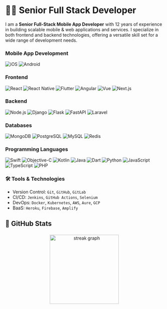 # 👨‍💻 Senior Full Stack Developer

I am a **Senior Full-Stack Mobile App Developer** with 12 years of experience in building scalable mobile & web applications and services. I specialize in both frontend and backend technologies, offering a versatile skill set for a wide range of development needs.

### Mobile App Development
![iOS](https://img.shields.io/badge/-iOS-000000?logo=apple&logoColor=white&style=for-the-badge
)
![Android](https://img.shields.io/badge/-Android-3DDC84?logo=android&logoColor=white&style=for-the-badge
)

### Frontend
![React](https://img.shields.io/badge/-React-61DAFB?logo=react&logoColor=white&style=for-the-badge)
![React Native](https://img.shields.io/badge/-React%20Native-61DAFB?logo=react&logoColor=white&style=for-the-badge)
![Flutter](https://img.shields.io/badge/-Flutter-02569B?logo=flutter&logoColor=white&style=for-the-badge)
![Angular](https://img.shields.io/badge/-Angular-DD0031?logo=angular&logoColor=white&style=for-the-badge)
![Vue](https://img.shields.io/badge/-Vue.js-4FC08D?logo=vue.js&logoColor=white&style=for-the-badge)
![Next.js](https://img.shields.io/badge/-Next.js-000000?logo=next.js&logoColor=white&style=for-the-badge)

### Backend
![Node.js](https://img.shields.io/badge/-Node.js-339933?logo=node.js&logoColor=white&style=for-the-badge)
![Django](https://img.shields.io/badge/-Django-092E20?logo=django&logoColor=white&style=for-the-badge)
![Flask](https://img.shields.io/badge/-Flask-000000?logo=flask&logoColor=white&style=for-the-badge)
![FastAPI](https://img.shields.io/badge/-FastAPI-009688?logo=fastapi&logoColor=white&style=for-the-badge)
![Laravel](https://img.shields.io/badge/-Laravel-FF2D20?logo=laravel&logoColor=white&style=for-the-badge)

### Databases
![MongoDB](https://img.shields.io/badge/-MongoDB-47A248?logo=mongodb&logoColor=white&style=for-the-badge)
![PostgreSQL](https://img.shields.io/badge/-PostgreSQL-336791?logo=postgresql&logoColor=white&style=for-the-badge)
![MySQL](https://img.shields.io/badge/-MySQL-4479A1?logo=mysql&logoColor=white&style=for-the-badge)
![Redis](https://img.shields.io/badge/-Redis-DC382D?logo=redis&logoColor=white&style=for-the-badge)

### Programming Languages
![Swift](https://img.shields.io/badge/-Swift-FA7343?logo=swift&logoColor=white&style=for-the-badge)
![Objective-C](https://img.shields.io/badge/-Objective--C-1572B6?logo=apple&logoColor=white&style=for-the-badge)
![Kotlin](https://img.shields.io/badge/-Kotlin-0095D5?logo=kotlin&logoColor=white&style=for-the-badge)
![Java](https://img.shields.io/badge/-Java-007396?logo=java&logoColor=white&style=for-the-badge)
![Dart](https://img.shields.io/badge/-Dart-0175C2?logo=dart&logoColor=white&style=for-the-badge)
![Python](https://img.shields.io/badge/-Python-3776AB?logo=python&logoColor=white&style=for-the-badge)
![JavaScript](https://img.shields.io/badge/-JavaScript-F7DF1E?logo=javascript&logoColor=black&style=for-the-badge)
![TypeScript](https://img.shields.io/badge/-TypeScript-007ACC?logo=typescript&logoColor=white&style=for-the-badge)
![PHP](https://img.shields.io/badge/-PHP-777BB4?logo=php&logoColor=white&style=for-the-badge)

### 🛠 Tools & Technologies

- Version Control: `Git`, `GitHub`, `GitLab`
- CI/CD: `Jenkins`, `GitHub Actions`, `Selenium`
- DevOps: `Docker`, `Kubernetes`, `AWS`, `Aure`, `GCP`
- BaaS: `Heroku`, `Firebase`, `Amplify`

## 🌟 GitHub Stats
###

<div align="center">
  <img src="https://streak-stats.demolab.com?user=topskydev55&locale=en&mode=daily&theme=panda&hide_border=false&border_radius=5&order=3" height="220" alt="streak graph"  />
</div>
